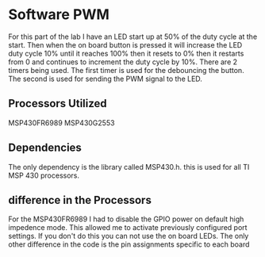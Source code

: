 # Software PWM
For this part of the lab I have an LED start up at 50% of the duty cycle at the start. Then when the on board button is pressed it will increase the LED duty cycle 10% until it reaches 100% then it resets to 0% then it restarts from 0 and continues to increment the duty cycle by 10%. There are 2 timers being used. The first timer is used for the debouncing the button. The second is used for sending the PWM signal to the LED.

## Processors Utilized 
MSP430FR6989
MSP430G2553

## Dependencies
The only dependency is the library called MSP430.h. this is used for all TI MSP 430 processors.

## difference in the Processors
For the MSP430FR6989 I had to disable the GPIO power on default high impedence mode. This allowed me to activate previously configured port settings. If you don't do this you can not use the on board LEDs. The only other difference in the code is the pin assignments specific to each board
